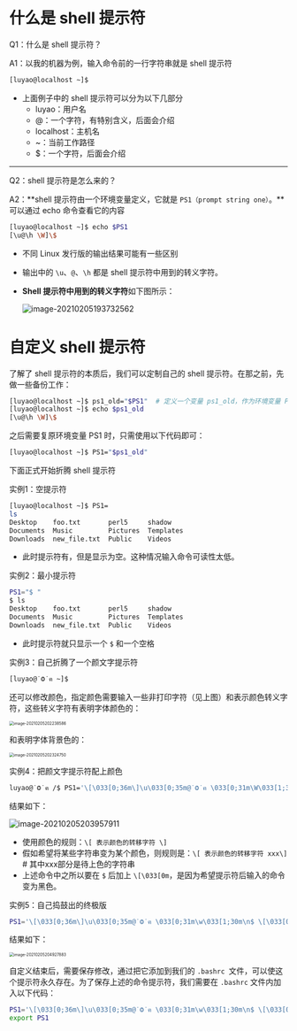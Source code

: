# 什么是 shell 提示符

Q1：什么是 shell 提示符？

A1：以我的机器为例，输入命令前的一行字符串就是 shell 提示符

```bash
[luyao@localhost ~]$
```

-   上面例子中的 shell 提示符可以分为以下几部分
    -   luyao：用户名
    -   @：一个字符，有特别含义，后面会介绍
    -   localhost：主机名
    -   ~：当前工作路径
    -   \$：一个字符，后面会介绍

---



Q2：shell 提示符是怎么来的？

A2：**shell 提示符由一个环境变量定义，它就是 `PS1（prompt string one）`。**可以通过 echo 命令查看它的内容

```bash
[luyao@localhost ~]$ echo $PS1
[\u@\h \W]\$
```

-   不同 Linux 发行版的输出结果可能有一些区别

-   输出中的 `\u`、`@`、`\h` 都是 shell 提示符中用到的转义字符。

-   **Shell 提示符中用到的转义字符**如下图所示：

    ![image-20210205193732562](https://gitee.com/llillz/images/raw/master/image-20210205193732562.png)

# 自定义 shell 提示符

了解了 shell 提示符的本质后，我们可以定制自己的 shell 提示符。在那之前，先做一些备份工作：

```bash
[luyao@localhost ~]$ ps1_old="$PS1"  # 定义一个变量 ps1_old，作为环境变量 PS1 的副本
[luyao@localhost ~]$ echo $ps1_old
[\u@\h \W]\$
```

之后需要复原环境变量 PS1 时，只需使用以下代码即可：

```bash
[luyao@localhost ~]$ PS1="$ps1_old"
```

下面正式开始折腾 shell 提示符



实例1：空提示符

```bash
[luyao@localhost ~]$ PS1=
ls
Desktop    foo.txt       perl5     shadow
Documents  Music         Pictures  Templates
Downloads  new_file.txt  Public    Videos
```

-   此时提示符有，但是显示为空。这种情况输入命令可读性太低。



实例2：最小提示符

```bash
PS1="$ "
$ ls
Desktop    foo.txt       perl5     shadow
Documents  Music         Pictures  Templates
Downloads  new_file.txt  Public    Videos
```

-   此时提示符就只显示一个 `$` 和一个空格



实例3：自己折腾了一个颜文字提示符

```bash
[luyao@˙Ⱉ˙ฅ ~]$
```



还可以修改颜色，指定颜色需要输入一些非打印字符（见上图）和表示颜色转义字符，这些转义字符有表明字体颜色的：

<img src="https://gitee.com/llillz/images/raw/master/image-20210205202238586.png" alt="image-20210205202238586" style="zoom:50%;" />

和表明字体背景色的：

<img src="https://gitee.com/llillz/images/raw/master/image-20210205202324750.png" alt="image-20210205202324750" style="zoom:50%;" />

实例4：把颜文字提示符配上颜色

```bash
luyao@˙Ⱉ˙ฅ /$ PS1='\[\033[0;36m\]\u\033[0;35m@˙Ⱉ˙ฅ \033[0;31m\W\033[1;33m$ \[\033[0m\]'
```

结果如下：

![image-20210205203957911](https://gitee.com/llillz/images/raw/master/image-20210205203957911.png)

-   使用颜色的规则：`\[ 表示颜色的转移字符 \]`
-   假如希望将某些字符串变为某个颜色，则规则是：`\[ 表示颜色的转移字符 xxx\]` # 其中xxx部分是待上色的字符串
-   上述命令中之所以要在 `$` 后加上 `\[\033[0m`，是因为希望提示符后输入的命令变为黑色。



实例5：自己捣鼓出的终极版

```bash
PS1='\[\033[0;36m\]\u\033[0;35m@˙Ⱉ˙ฅ \033[0;31m\w\033[1;30m\n$ \[\033[0m\]'
```

结果如下：

<img src="https://gitee.com/llillz/images/raw/master/image-20210205204927883.png" alt="image-20210205204927883" style="zoom: 50%;" />



自定义结束后，需要保存修改，通过把它添加到我们的 `.bashrc `文件，可以使这个提示符永久存在。为了保存上述的命令提示符，我们需要在 `.bashrc` 文件内加入以下代码：

```bash
PS1='\[\033[0;36m\]\u\033[0;35m@˙Ⱉ˙ฅ \033[0;31m\w\033[1;30m\n$ \[\033[0m\]'
export PS1
```

